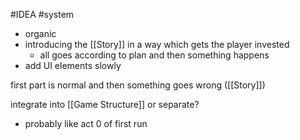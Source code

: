 #IDEA 
#system 

- organic
- introducing the [[Story]] in a way which gets the player invested
    - all goes according to plan and then something happens
- add UI elements slowly

first part is normal and then something goes wrong ([[Story]])

integrate into [[Game Structure]] or separate?
- probably like act 0 of first run
